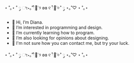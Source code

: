 ⋆ ˚｡⋆ ˚ ༘ ೀ⋆｡˚𓍢ִ໋🌷͙֒  ୨ ʚɞ ୧ 𓍢ִ໋🌷͙֒✧˚ ༘ ⋆｡˚♡ ⋆ ˚｡⋆

- 🍮 Hi, I’m Diana.
- 🍓 I’m interested in programming and design.
- 🍰 I’m currently learning how to program.
- 💌 I’m also looking for opinions about designing.
- 🧸 I'm not sure how you can contact me, but try your luck.

⋆ ˚｡⋆ ˚ ༘ ೀ⋆｡˚𓍢ִ໋🌷͙֒  ୨ ʚɞ ୧ 𓍢ִ໋🌷͙֒✧˚ ༘ ⋆｡˚♡ ⋆ ˚｡⋆
